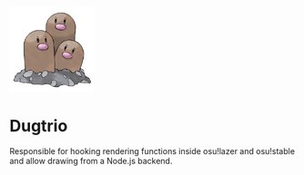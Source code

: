 <img src="assets/dugtrio.png" width="150"/>

# Dugtrio

Responsible for hooking rendering functions inside osu!lazer and osu!stable and allow drawing from a Node.js backend.
